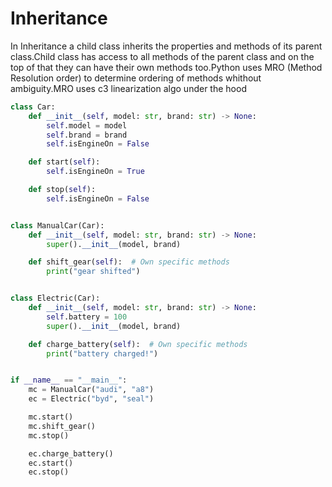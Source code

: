 # Inheritance

In Inheritance a child class inherits the properties and methods
of its parent class.Child class has access to all methods of
the parent class and on the top of that they can have their own
methods too.Python uses MRO (Method Resolution order) to determine
ordering of methods whithout ambiguity.MRO uses c3 linearization algo
under the hood

```py
class Car:
    def __init__(self, model: str, brand: str) -> None:
        self.model = model
        self.brand = brand
        self.isEngineOn = False

    def start(self):
        self.isEngineOn = True

    def stop(self):
        self.isEngineOn = False


class ManualCar(Car):
    def __init__(self, model: str, brand: str) -> None:
        super().__init__(model, brand)

    def shift_gear(self):  # Own specific methods
        print("gear shifted")


class Electric(Car):
    def __init__(self, model: str, brand: str) -> None:
        self.battery = 100
        super().__init__(model, brand)

    def charge_battery(self):  # Own specific methods
        print("battery charged!")


if __name__ == "__main__":
    mc = ManualCar("audi", "a8")
    ec = Electric("byd", "seal")

    mc.start()
    mc.shift_gear()
    mc.stop()

    ec.charge_battery()
    ec.start()
    ec.stop()
```
